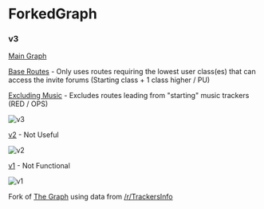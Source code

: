 # ForkedGraph

### v3

[Main Graph](https://forkedritz.github.io/Recruitments/Graphs/v3)

[Base Routes](https://forkedritz.github.io/Recruitments/Graphs/v3/Base%20Routes/) - Only uses routes requiring the lowest user class(es) that can access the invite forums (Starting class + 1 class higher / PU)

[Excluding Music](https://forkedritz.github.io/Recruitments/Graphs/v3/Excluding%20Music/) - Excludes routes leading from "starting" music trackers (RED / OPS)

![v3](https://github.com/user-attachments/assets/6377d823-4cfa-4c03-8e7a-c7df28e537d6)

[v2](https://forkedritz.github.io/Recruitments/Graphs/v2) - Not Useful

![v2](https://github.com/user-attachments/assets/37d675db-d84d-432f-a7d4-b37c374445ed)

[v1](https://forkedritz.github.io/Recruitments/Graphs/v1) - Not Functional

![v1](https://github.com/user-attachments/assets/cb8e086d-43c3-4782-b961-e997eedb2044)

Fork of [The Graph](https://inviteroute.github.io/graph/) using data from [/r/TrackersInfo](https://old.reddit.com/r/TrackersInfo/wiki/official_recruitments)
